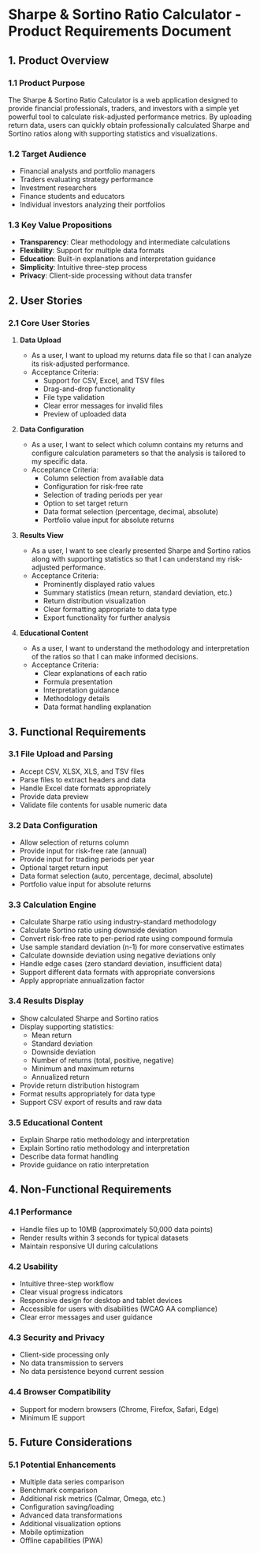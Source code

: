 # Sharpe & Sortino Ratio Calculator - Product Requirements Document

## 1. Product Overview

### 1.1 Product Purpose
The Sharpe & Sortino Ratio Calculator is a web application designed to provide financial professionals, traders, and investors with a simple yet powerful tool to calculate risk-adjusted performance metrics. By uploading return data, users can quickly obtain professionally calculated Sharpe and Sortino ratios along with supporting statistics and visualizations.

### 1.2 Target Audience
- Financial analysts and portfolio managers
- Traders evaluating strategy performance
- Investment researchers
- Finance students and educators
- Individual investors analyzing their portfolios

### 1.3 Key Value Propositions
- **Transparency**: Clear methodology and intermediate calculations
- **Flexibility**: Support for multiple data formats
- **Education**: Built-in explanations and interpretation guidance
- **Simplicity**: Intuitive three-step process
- **Privacy**: Client-side processing without data transfer

## 2. User Stories

### 2.1 Core User Stories

1. **Data Upload**
   - As a user, I want to upload my returns data file so that I can analyze its risk-adjusted performance.
   - Acceptance Criteria:
     - Support for CSV, Excel, and TSV files
     - Drag-and-drop functionality
     - File type validation
     - Clear error messages for invalid files
     - Preview of uploaded data

2. **Data Configuration**
   - As a user, I want to select which column contains my returns and configure calculation parameters so that the analysis is tailored to my specific data.
   - Acceptance Criteria:
     - Column selection from available data
     - Configuration for risk-free rate
     - Selection of trading periods per year
     - Option to set target return
     - Data format selection (percentage, decimal, absolute)
     - Portfolio value input for absolute returns

3. **Results View**
   - As a user, I want to see clearly presented Sharpe and Sortino ratios along with supporting statistics so that I can understand my risk-adjusted performance.
   - Acceptance Criteria:
     - Prominently displayed ratio values
     - Summary statistics (mean return, standard deviation, etc.)
     - Return distribution visualization
     - Clear formatting appropriate to data type
     - Export functionality for further analysis

4. **Educational Content**
   - As a user, I want to understand the methodology and interpretation of the ratios so that I can make informed decisions.
   - Acceptance Criteria:
     - Clear explanations of each ratio
     - Formula presentation
     - Interpretation guidance
     - Methodology details
     - Data format handling explanation

## 3. Functional Requirements

### 3.1 File Upload and Parsing
- Accept CSV, XLSX, XLS, and TSV files
- Parse files to extract headers and data
- Handle Excel date formats appropriately
- Provide data preview
- Validate file contents for usable numeric data

### 3.2 Data Configuration
- Allow selection of returns column
- Provide input for risk-free rate (annual)
- Provide input for trading periods per year
- Optional target return input
- Data format selection (auto, percentage, decimal, absolute)
- Portfolio value input for absolute returns

### 3.3 Calculation Engine
- Calculate Sharpe ratio using industry-standard methodology
- Calculate Sortino ratio using downside deviation
- Convert risk-free rate to per-period rate using compound formula
- Use sample standard deviation (n-1) for more conservative estimates
- Calculate downside deviation using negative deviations only
- Handle edge cases (zero standard deviation, insufficient data)
- Support different data formats with appropriate conversions
- Apply appropriate annualization factor

### 3.4 Results Display
- Show calculated Sharpe and Sortino ratios
- Display supporting statistics:
  - Mean return
  - Standard deviation
  - Downside deviation
  - Number of returns (total, positive, negative)
  - Minimum and maximum returns
  - Annualized return
- Provide return distribution histogram
- Format results appropriately for data type
- Support CSV export of results and raw data

### 3.5 Educational Content
- Explain Sharpe ratio methodology and interpretation
- Explain Sortino ratio methodology and interpretation
- Describe data format handling
- Provide guidance on ratio interpretation

## 4. Non-Functional Requirements

### 4.1 Performance
- Handle files up to 10MB (approximately 50,000 data points)
- Render results within 3 seconds for typical datasets
- Maintain responsive UI during calculations

### 4.2 Usability
- Intuitive three-step workflow
- Clear visual progress indicators
- Responsive design for desktop and tablet devices
- Accessible for users with disabilities (WCAG AA compliance)
- Clear error messages and user guidance

### 4.3 Security and Privacy
- Client-side processing only
- No data transmission to servers
- No data persistence beyond current session

### 4.4 Browser Compatibility
- Support for modern browsers (Chrome, Firefox, Safari, Edge)
- Minimum IE support

## 5. Future Considerations

### 5.1 Potential Enhancements
- Multiple data series comparison
- Benchmark comparison
- Additional risk metrics (Calmar, Omega, etc.)
- Configuration saving/loading
- Advanced data transformations
- Additional visualization options
- Mobile optimization
- Offline capabilities (PWA) 